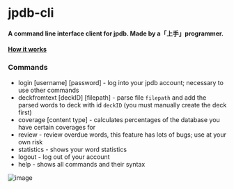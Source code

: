 # jpdb-cli
#### A command line interface client for jpdb. Made by a「上手」programmer.
[**How it works**](https://github.com/hopto-dot/jpdb-cli/wiki)

### Commands
+ login [username] [password] - log into your jpdb account; necessary to use other commands
+ deckfromtext [deckID] [filepath] - parse file `filepath` and add the parsed words to deck with id `deckID` (you must manually create the deck first)
+ coverage [content type] - calculates percentages of the database you have certain coverages for
+ review - review overdue words, this feature has lots of bugs; use at your own risk
+ statistics - shows your word statistics
+ logout - log out of your account
+ help - shows all commands and their syntax

![image](https://user-images.githubusercontent.com/66906618/180662746-dc919731-6d3b-4f88-95fe-bba1ee9bb994.png)
